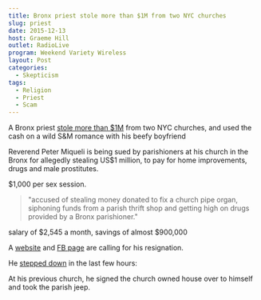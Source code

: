 ```yaml
---
title: Bronx priest stole more than $1M from two NYC churches
slug: priest
date: 2015-12-13
host: Graeme Hill
outlet: RadioLive
program: Weekend Variety Wireless
layout: Post
categories:
  - Skepticism
tags:
  - Religion
  - Priest
  - Scam
---
```


A Bronx priest [stole more than $1M](http://www.nydailynews.com/new-york/bronx-priest-sued-allegedly-stealing-1m-churches-article-1.2462101) from two NYC churches, and used the cash on a wild S&M romance with his beefy boyfriend

<!-- more -->

Reverend Peter Miqueli is being sued by parishioners at his church in the Bronx for allegedly stealing US$1 million, to pay for home improvements, drugs and male prostitutes.

$1,000 per sex session.

> "accused of stealing money donated to fix a church pipe organ, siphoning funds from a parish thrift shop and getting high on drugs provided by a Bronx parishioner."

salary of $2,545 a month, savings of almost $900,000

A [website](http://helpsfdchantal.weebly.com/) and [FB page](https://www.facebook.com/Remove-Fr-Peter-Miqueli-as-Pastor-of-St-Frances-de-Chantal-213413205520342/) are calling for his resignation.

He [stepped down](http://pix11.com/2015/12/12/bronx-reverend-peter-miqueli-steps-down-after-being-sued-for-allegedly-stealing-church-donations/) in the last few hours:

At his previous church, he signed the church owned house over to himself and took the parish jeep.
